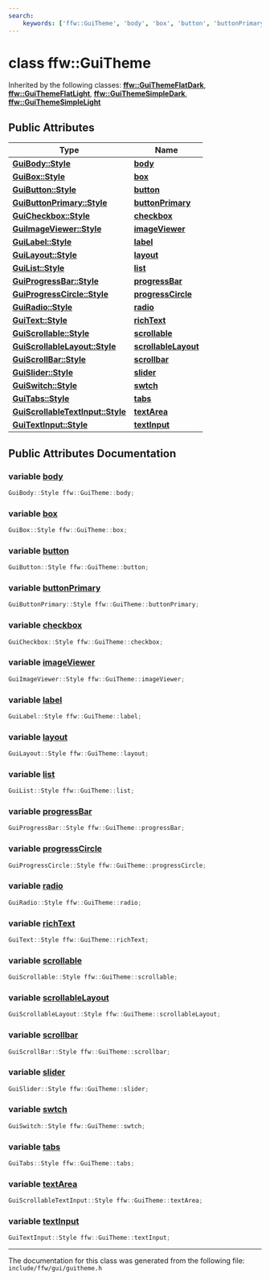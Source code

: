 ```yaml
---
search:
    keywords: ['ffw::GuiTheme', 'body', 'box', 'button', 'buttonPrimary', 'checkbox', 'imageViewer', 'label', 'layout', 'list', 'progressBar', 'progressCircle', 'radio', 'richText', 'scrollable', 'scrollableLayout', 'scrollbar', 'slider', 'swtch', 'tabs', 'textArea', 'textInput']
---
```


# class ffw::GuiTheme



Inherited by the following classes: **[ffw::GuiThemeFlatDark](classffw_1_1_gui_theme_flat_dark.md)**, **[ffw::GuiThemeFlatLight](classffw_1_1_gui_theme_flat_light.md)**, **[ffw::GuiThemeSimpleDark](classffw_1_1_gui_theme_simple_dark.md)**, **[ffw::GuiThemeSimpleLight](classffw_1_1_gui_theme_simple_light.md)**

## Public Attributes

|Type|Name|
|-----|-----|
|**[GuiBody::Style](structffw_1_1_gui_body_1_1_style.md)**|[**body**](classffw_1_1_gui_theme.md#1a8af6e846c55d8599f1b2feaf98ee7dcf)|
|**[GuiBox::Style](structffw_1_1_gui_box_1_1_style.md)**|[**box**](classffw_1_1_gui_theme.md#1afa86cde420613795b003299b6bb8dd1a)|
|**[GuiButton::Style](structffw_1_1_gui_button_1_1_style.md)**|[**button**](classffw_1_1_gui_theme.md#1a8e6852f9b9e52091e8c2927531347bbc)|
|**[GuiButtonPrimary::Style](structffw_1_1_gui_button_primary_1_1_style.md)**|[**buttonPrimary**](classffw_1_1_gui_theme.md#1a9c518ff7580c9cfcf28aef3f04d061a3)|
|**[GuiCheckbox::Style](structffw_1_1_gui_checkbox_1_1_style.md)**|[**checkbox**](classffw_1_1_gui_theme.md#1ae1ff5209ab4635fb7ef7dd69c4d147bf)|
|**[GuiImageViewer::Style](structffw_1_1_gui_image_viewer_1_1_style.md)**|[**imageViewer**](classffw_1_1_gui_theme.md#1ac28031566e47c3f3927c76c306ec86f2)|
|**[GuiLabel::Style](structffw_1_1_gui_label_1_1_style.md)**|[**label**](classffw_1_1_gui_theme.md#1a451832c3f5d47a3e93bc8d9d62f55745)|
|**[GuiLayout::Style](structffw_1_1_gui_layout_1_1_style.md)**|[**layout**](classffw_1_1_gui_theme.md#1a224b019166dcc0894a9ad54d35a1ea77)|
|**[GuiList::Style](structffw_1_1_gui_list_1_1_style.md)**|[**list**](classffw_1_1_gui_theme.md#1a5aea529079f88427da2a7fd80fba67fb)|
|**[GuiProgressBar::Style](structffw_1_1_gui_progress_bar_1_1_style.md)**|[**progressBar**](classffw_1_1_gui_theme.md#1a31e47662bb9782915cce3be1afbdb2f3)|
|**[GuiProgressCircle::Style](structffw_1_1_gui_progress_circle_1_1_style.md)**|[**progressCircle**](classffw_1_1_gui_theme.md#1aefa6d59ff58ee207c78d1aee585f37c9)|
|**[GuiRadio::Style](structffw_1_1_gui_radio_1_1_style.md)**|[**radio**](classffw_1_1_gui_theme.md#1a5fc7b89df16344fd4219a01e477e4bf5)|
|**[GuiText::Style](structffw_1_1_gui_text_1_1_style.md)**|[**richText**](classffw_1_1_gui_theme.md#1a78431a1814596a422d639471d1c5fecd)|
|**[GuiScrollable::Style](structffw_1_1_gui_scrollable_1_1_style.md)**|[**scrollable**](classffw_1_1_gui_theme.md#1a533b58c52bb941c597d6bbc89bec1891)|
|**[GuiScrollableLayout::Style](structffw_1_1_gui_scrollable_layout_1_1_style.md)**|[**scrollableLayout**](classffw_1_1_gui_theme.md#1a2e76b2f33ba8712141000f55a3d8bd68)|
|**[GuiScrollBar::Style](structffw_1_1_gui_scroll_bar_1_1_style.md)**|[**scrollbar**](classffw_1_1_gui_theme.md#1af7126c096aa91a9e075fa922e02ad1ae)|
|**[GuiSlider::Style](structffw_1_1_gui_slider_1_1_style.md)**|[**slider**](classffw_1_1_gui_theme.md#1a4f8368f7438b0458383d167bfb4aa9e1)|
|**[GuiSwitch::Style](structffw_1_1_gui_switch_1_1_style.md)**|[**swtch**](classffw_1_1_gui_theme.md#1a02ee079b20f93e40b963bc7562d38679)|
|**[GuiTabs::Style](structffw_1_1_gui_tabs_1_1_style.md)**|[**tabs**](classffw_1_1_gui_theme.md#1aacb2909f844834c782e9a58508eaca7a)|
|**[GuiScrollableTextInput::Style](structffw_1_1_gui_scrollable_text_input_1_1_style.md)**|[**textArea**](classffw_1_1_gui_theme.md#1a03166527d2a7173ad7cda13e7572b9a4)|
|**[GuiTextInput::Style](structffw_1_1_gui_text_input_1_1_style.md)**|[**textInput**](classffw_1_1_gui_theme.md#1a2c0c7215b8a72137b0a40b2f8883caf4)|


## Public Attributes Documentation

### variable <a id="1a8af6e846c55d8599f1b2feaf98ee7dcf" href="#1a8af6e846c55d8599f1b2feaf98ee7dcf">body</a>

```cpp
GuiBody::Style ffw::GuiTheme::body;
```



### variable <a id="1afa86cde420613795b003299b6bb8dd1a" href="#1afa86cde420613795b003299b6bb8dd1a">box</a>

```cpp
GuiBox::Style ffw::GuiTheme::box;
```



### variable <a id="1a8e6852f9b9e52091e8c2927531347bbc" href="#1a8e6852f9b9e52091e8c2927531347bbc">button</a>

```cpp
GuiButton::Style ffw::GuiTheme::button;
```



### variable <a id="1a9c518ff7580c9cfcf28aef3f04d061a3" href="#1a9c518ff7580c9cfcf28aef3f04d061a3">buttonPrimary</a>

```cpp
GuiButtonPrimary::Style ffw::GuiTheme::buttonPrimary;
```



### variable <a id="1ae1ff5209ab4635fb7ef7dd69c4d147bf" href="#1ae1ff5209ab4635fb7ef7dd69c4d147bf">checkbox</a>

```cpp
GuiCheckbox::Style ffw::GuiTheme::checkbox;
```



### variable <a id="1ac28031566e47c3f3927c76c306ec86f2" href="#1ac28031566e47c3f3927c76c306ec86f2">imageViewer</a>

```cpp
GuiImageViewer::Style ffw::GuiTheme::imageViewer;
```



### variable <a id="1a451832c3f5d47a3e93bc8d9d62f55745" href="#1a451832c3f5d47a3e93bc8d9d62f55745">label</a>

```cpp
GuiLabel::Style ffw::GuiTheme::label;
```



### variable <a id="1a224b019166dcc0894a9ad54d35a1ea77" href="#1a224b019166dcc0894a9ad54d35a1ea77">layout</a>

```cpp
GuiLayout::Style ffw::GuiTheme::layout;
```



### variable <a id="1a5aea529079f88427da2a7fd80fba67fb" href="#1a5aea529079f88427da2a7fd80fba67fb">list</a>

```cpp
GuiList::Style ffw::GuiTheme::list;
```



### variable <a id="1a31e47662bb9782915cce3be1afbdb2f3" href="#1a31e47662bb9782915cce3be1afbdb2f3">progressBar</a>

```cpp
GuiProgressBar::Style ffw::GuiTheme::progressBar;
```



### variable <a id="1aefa6d59ff58ee207c78d1aee585f37c9" href="#1aefa6d59ff58ee207c78d1aee585f37c9">progressCircle</a>

```cpp
GuiProgressCircle::Style ffw::GuiTheme::progressCircle;
```



### variable <a id="1a5fc7b89df16344fd4219a01e477e4bf5" href="#1a5fc7b89df16344fd4219a01e477e4bf5">radio</a>

```cpp
GuiRadio::Style ffw::GuiTheme::radio;
```



### variable <a id="1a78431a1814596a422d639471d1c5fecd" href="#1a78431a1814596a422d639471d1c5fecd">richText</a>

```cpp
GuiText::Style ffw::GuiTheme::richText;
```



### variable <a id="1a533b58c52bb941c597d6bbc89bec1891" href="#1a533b58c52bb941c597d6bbc89bec1891">scrollable</a>

```cpp
GuiScrollable::Style ffw::GuiTheme::scrollable;
```



### variable <a id="1a2e76b2f33ba8712141000f55a3d8bd68" href="#1a2e76b2f33ba8712141000f55a3d8bd68">scrollableLayout</a>

```cpp
GuiScrollableLayout::Style ffw::GuiTheme::scrollableLayout;
```



### variable <a id="1af7126c096aa91a9e075fa922e02ad1ae" href="#1af7126c096aa91a9e075fa922e02ad1ae">scrollbar</a>

```cpp
GuiScrollBar::Style ffw::GuiTheme::scrollbar;
```



### variable <a id="1a4f8368f7438b0458383d167bfb4aa9e1" href="#1a4f8368f7438b0458383d167bfb4aa9e1">slider</a>

```cpp
GuiSlider::Style ffw::GuiTheme::slider;
```



### variable <a id="1a02ee079b20f93e40b963bc7562d38679" href="#1a02ee079b20f93e40b963bc7562d38679">swtch</a>

```cpp
GuiSwitch::Style ffw::GuiTheme::swtch;
```



### variable <a id="1aacb2909f844834c782e9a58508eaca7a" href="#1aacb2909f844834c782e9a58508eaca7a">tabs</a>

```cpp
GuiTabs::Style ffw::GuiTheme::tabs;
```



### variable <a id="1a03166527d2a7173ad7cda13e7572b9a4" href="#1a03166527d2a7173ad7cda13e7572b9a4">textArea</a>

```cpp
GuiScrollableTextInput::Style ffw::GuiTheme::textArea;
```



### variable <a id="1a2c0c7215b8a72137b0a40b2f8883caf4" href="#1a2c0c7215b8a72137b0a40b2f8883caf4">textInput</a>

```cpp
GuiTextInput::Style ffw::GuiTheme::textInput;
```





----------------------------------------
The documentation for this class was generated from the following file: `include/ffw/gui/guitheme.h`
